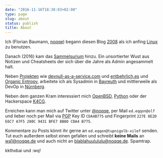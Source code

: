 ```yaml
---
date: "2016-11-16T18:38:03+02:00"
type: page
slug: about
status: publish
title: About
---
```


Ich (Florian Baumann,
[noqqe](/blog/2008/07/04/noqqede/)) begann diesen Blog
[2008](/blog/2008/03/24/hallo-welt-2/) als ich anfing
[Linux](https://de.wikipedia.org/wiki/Linux) zu benutzen.

Danach (2016) kam das [Sammelsurium](/sammelsurium/) hinzu. Ein unsortierter Wust aus Notizen
und Cheatsheets der sich über die Jahre als Admin angesammelt halt.

Neben [Projekten](/projects/) wie
[devnull-as-a-service.com](https://devnull-as-as-service.com) und
[entbehrlich.es](https://entbehrlich.es) und [Organic
Entropy](https://organic-entropy.org), arbeitete ich als Sysadmin in
[Bayreuth](https://de.wikipedia.org/wiki/Bayreuth) und mittlerweile als
DevOp in [Nürnberg](https://de.wikipedia.org/wiki/Nürnberg).

Neben dem ganzen Kram interessiert mich [OpenBSD](/tags/openbsd), [Python](/tags/python) oder der
Hackerspace [K4CG](https://k4cg.org).

Erreichen kann man mich auf Twitter unter
[@noqqe](https://twitter.com/noqqe), per Mail <code class="rev">ed.eqqon@olf</code> und lieber noch per Mail via
[PGP](/pgp/) Key ID `CDA4B775` und Fingerprint `227E 8E2D E6C7 A7F5 280C 9431 BFE7 8B80 CDA4 B775`.

Kommentare zu Posts könnt ihr gerne an <code class="rev">ed.eqqon@tupnigolb-xilef</code> senden.
Tut euch außerdem selbst einen gefallen und schreibt **keine Mails** an
[wa1@noqqe.de](mailto:wa1@noqqe.de) und auch nicht an
[blablahuulululu@noqqe.de](mailto:blablahuulululu@noqqe.de). Spamtrap.

kkthxbai und :wq!
